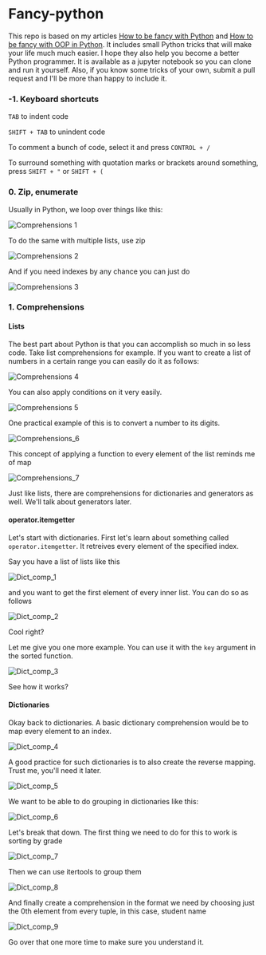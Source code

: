 # Fancy-python
This repo is based on my articles [How to be fancy with Python](https://towardsdatascience.com/how-to-be-fancy-with-python-8e4c53f47789) and [How to be fancy with OOP in Python](https://towardsdatascience.com/how-to-be-fancy-with-python-part-2-70fab0a3e492). It includes small Python tricks that will make your life much much easier. I hope they also help you become a better Python programmer. It is available as a jupyter notebook so you can clone and run it yourself. Also, if you know some tricks of your own, submit a pull request and I'll be more than happy to include it.

### -1. Keyboard shortcuts

`TAB` to indent code

`SHIFT + TAB` to unindent code

To comment a bunch of code, select it and press `CONTROL + /`

To surround something with quotation marks or brackets around something, press `SHIFT + "` or `SHIFT + (`

### 0. Zip, enumerate

Usually in Python, we loop over things like this:

![Comprehensions 1](https://github.com/dipam7/Fancy-python/blob/master/images/comprehensions_1.png)

To do the same with multiple lists, use zip

![Comprehensions 2](https://github.com/dipam7/Fancy-python/blob/master/images/comprehensions_2.png)

And if you need indexes by any chance you can just do

![Comprehensions 3](https://github.com/dipam7/Fancy-python/blob/master/images/comprehensions_3.png)

### 1. Comprehensions

#### Lists

The best part about Python is that you can accomplish so much in so less code. Take list comprehensions for example. If you want to create a list of numbers in a certain range you can easily do it as follows:

![Comprehensions 4](https://github.com/dipam7/Fancy-python/blob/master/images/comprehensions_4.png)


You can also apply conditions on it very easily.


![Comprehensions 5](https://github.com/dipam7/Fancy-python/blob/master/images/comprehensions_5.png)

One practical example of this is to convert a number to its digits.

![Comprehensions_6](https://github.com/dipam7/Fancy-python/blob/master/images/comprehensions_6.png)

This concept of applying a function to every element of the list reminds me of map

![Comprehensions_7](https://github.com/dipam7/Fancy-python/blob/master/images/comprehensions_7.png)

Just like lists, there are comprehensions for dictionaries and generators as well. We'll talk about generators later.

#### operator.itemgetter

Let's start with dictionaries. First let's learn about something called `operator.itemgetter`. It retreives every element of the specified index.

Say you have a list of lists like this

![Dict_comp_1](https://github.com/dipam7/Fancy-python/blob/master/images/dict_comp_1.png)

and you want to get the first element of every inner list. You can do so as follows

![Dict_comp_2](https://github.com/dipam7/Fancy-python/blob/master/images/dict_comp_2.png)

Cool right?

Let me give you one more example. You can use it with the `key` argument in the sorted function.

![Dict_comp_3](https://github.com/dipam7/Fancy-python/blob/master/images/dict_comp_3.png)

See how it works?

#### Dictionaries

Okay back to dictionaries. A basic dictionary comprehension would be to map every element to an index.

![Dict_comp_4](https://github.com/dipam7/Fancy-python/blob/master/images/dict_comp_4.png)

A good practice for such dictionaries is to also create the reverse mapping. Trust me, you'll need it later.

![Dict_comp_5](https://github.com/dipam7/Fancy-python/blob/master/images/dict_comp_5.png)

We want to be able to do grouping in dictionaries like this:

![Dict_comp_6](https://github.com/dipam7/Fancy-python/blob/master/images/dict_comp_6.png)

Let's break that down. The first thing we need to do for this to work is sorting by grade

![Dict_comp_7](https://github.com/dipam7/Fancy-python/blob/master/images/dict_comp_7.png)

Then we can use itertools to group them

![Dict_comp_8](https://github.com/dipam7/Fancy-python/blob/master/images/dict_comp_8.png)

And finally create a comprehension in the format we need by choosing just the 0th element from every tuple, in this case, student name

![Dict_comp_9](https://github.com/dipam7/Fancy-python/blob/master/images/dict_comp_9.png)

Go over that one more time to make sure you understand it.
